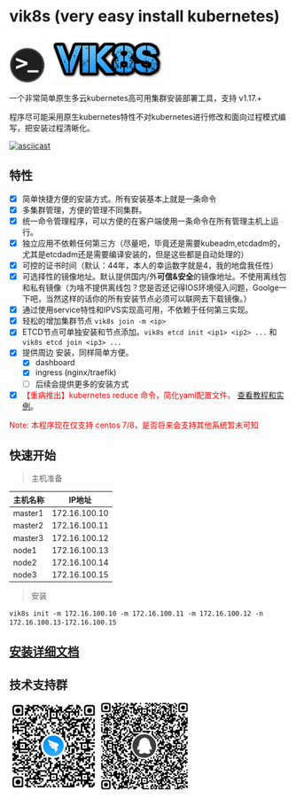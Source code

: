 # vik8s (very easy install kubernetes)
![](./docs/logo.png) ![](./logo.png)

一个非常简单原生多云kubernetes高可用集群安装部署工具，支持 v1.17.+

程序尽可能采用原生kubernetes特性不对kubernetes进行修改和面向过程模式编写，把安装过程清晰化。

[![asciicast](https://asciinema.org/a/342332.svg)](https://asciinema.org/a/342332)

## 特性

- [X] 简单快捷方便的安装方式。所有安装基本上就是一条命令
- [X] 多集群管理，方便的管理不同集群。
- [X] 统一命令管理程序，可以方便的在客户端使用一条命令在所有管理主机上运行。
- [X] 独立应用不依赖任何第三方（尽量吧，毕竟还是需要kubeadm,etcdadm的，尤其是etcdadm还是需要编译安装的，但是这些都是自动处理的）
- [X] 可控的证书时间（默认：44年，本人的幸运数字就是4，我的地盘我任性）
- [X] 可选择性的镜像地址。默认提供国内/外**可信&安全**的镜像地址。不使用离线包和私有镜像（为啥不提供离线包？您是否还记得IOS环境侵入问题，Goolge一下吧，当然这样的话你的所有安装节点必须可以联网去下载镜像。）
- [X] 通过使用service特性和IPVS实现高可用，不依赖于任何第三实现。
- [X] 轻松的增加集群节点 `vik8s join -m <ip>`
- [X] ETCD节点可单独安装和节点添加。`vik8s etcd init <ip1> <ip2> ...` 和 `vik8s etcd join <ip3> ...`
- [X] 提供周边 安装，同样简单方便。
    - [X] dashboard 
    - [X] ingress (nginx/traefik)
    - [ ] 后续会提供更多的安装方式
- [X] <span style="color: red">【重病推出】kubernetes reduce 命令，简化yaml配置文件。 </span> [查看教程和实例](./docs/REDUCE.MD)。
<p style="color:red">Note: 本程序现在仅支持 centos 7/8，是否将来会支持其他系统暂未可知</p>

## 快速开始
> 主机准备

| 主机名称 | IP地址|
|---|---|
| master1 | 172.16.100.10 |
| master2 | 172.16.100.11 |
| master3 | 172.16.100.12 |
| node1 | 172.16.100.13 |
| node2 | 172.16.100.14 |
| node3 | 172.16.100.15 |

>安装

```shell
vik8s init -m 172.16.100.10 -m 172.16.100.11 -m 172.16.100.12 -n 172.16.100.13-172.16.100.15
```

## [安装详细文档](./docs/INSTALL.MD)

## 技术支持群

![](./docs/dd.png) ![](./docs/qq.png) 